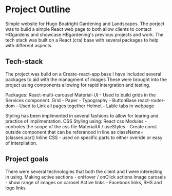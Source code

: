 # Project Outline 
Simple website for Hugo Boatright Gardening and Landscapes.
The porject was to build a simple React web page to both allow clients to contact HGgardens and showcase HBgardening's previous projects and work.
The tech stack was built on a React (cra) base with several packages to help with different aspects. 


## Tech-stack 
The project was build on a Create-react-app base 
I have included several packages to aid with the managment of images 
These were brought into the project using components allowing for rapid intergration and testing. 

Packages:
    React-multi-carousel
    Material-UI - Used to build grids in the Services component. Grid - Paper - Typography - ButtonBase
    react-router-dom - Used to Link all pages together
    Helmet - Lable tabs in webpage

Styling has been implimented in several fashions to allow for learing and practice of implimentation.
CSS Styling using:
    React css Modules - controles the scope of the css file
    MaterialUI / useStyles - Create const outside component that can be referanced in line as className={classes.part}
    Inline CSS - used on specific parts to either overide or easy of interpilation. 

## Project goals 
There were several technologies that both the client and I were interesting in using. 
    Making active sections - onHover / onClick actions
    Image carosels - show range of images on carosel
    Active links - Facebook links, RHS and logo links
    